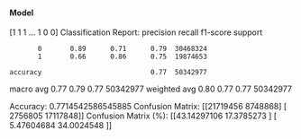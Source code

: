 #### Model
[1 1 1 ... 1 0 0]
Classification Report:
              precision    recall  f1-score   support

           0       0.89      0.71      0.79  30468324
           1       0.66      0.86      0.75  19874653

    accuracy                           0.77  50342977
   macro avg       0.77      0.79      0.77  50342977
weighted avg       0.80      0.77      0.77  50342977

Accuracy: 0.7714542586545885
Confusion Matrix:
[[21719456  8748868]
 [ 2756805 17117848]]
Confusion Matrix (%):
[[43.14297106 17.3785273 ]
 [ 5.47604684 34.0024548 ]]
